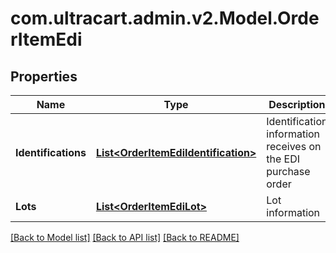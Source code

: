 
# com.ultracart.admin.v2.Model.OrderItemEdi

## Properties

Name | Type | Description | Notes
------------ | ------------- | ------------- | -------------
**Identifications** | [**List&lt;OrderItemEdiIdentification&gt;**](OrderItemEdiIdentification.md) | Identification information receives on the EDI purchase order | [optional] 
**Lots** | [**List&lt;OrderItemEdiLot&gt;**](OrderItemEdiLot.md) | Lot information | [optional] 

[[Back to Model list]](../README.md#documentation-for-models)
[[Back to API list]](../README.md#documentation-for-api-endpoints)
[[Back to README]](../README.md)

